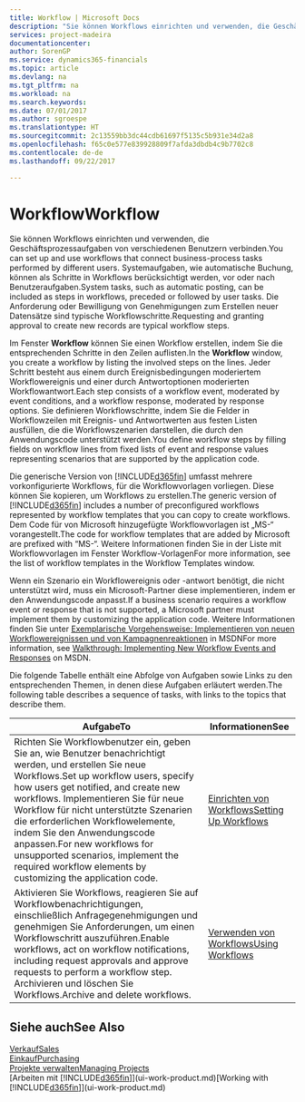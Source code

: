 ```yaml
---
title: Workflow | Microsoft Docs
description: "Sie können Workflows einrichten und verwenden, die Geschäftsprozessaufgaben von verschiedenen Benutzern verbinden. Systemaufgaben, wie automatische Buchung, können als Schritte in Workflows berücksichtigt werden, vor oder nach Benutzeraufgaben. Die Anforderung oder Bewilligung von Genehmigungen zum Erstellen neuer Datensätze sind typische Workflowschritte."
services: project-madeira
documentationcenter: 
author: SorenGP
ms.service: dynamics365-financials
ms.topic: article
ms.devlang: na
ms.tgt_pltfrm: na
ms.workload: na
ms.search.keywords: 
ms.date: 07/01/2017
ms.author: sgroespe
ms.translationtype: HT
ms.sourcegitcommit: 2c13559bb3dc44cdb61697f5135c5b931e34d2a8
ms.openlocfilehash: f65c0e577e839928809f7afda3dbdb4c9b7702c8
ms.contentlocale: de-de
ms.lasthandoff: 09/22/2017

---
```

# <a name="workflow"></a><span data-ttu-id="0a9fc-105">Workflow</span><span class="sxs-lookup"><span data-stu-id="0a9fc-105">Workflow</span></span>
<span data-ttu-id="0a9fc-106">Sie können Workflows einrichten und verwenden, die Geschäftsprozessaufgaben von verschiedenen Benutzern verbinden.</span><span class="sxs-lookup"><span data-stu-id="0a9fc-106">You can set up and use workflows that connect business-process tasks performed by different users.</span></span> <span data-ttu-id="0a9fc-107">Systemaufgaben, wie automatische Buchung, können als Schritte in Workflows berücksichtigt werden, vor oder nach Benutzeraufgaben.</span><span class="sxs-lookup"><span data-stu-id="0a9fc-107">System tasks, such as automatic posting, can be included as steps in workflows, preceded or followed by user tasks.</span></span> <span data-ttu-id="0a9fc-108">Die Anforderung oder Bewilligung von Genehmigungen zum Erstellen neuer Datensätze sind typische Workflowschritte.</span><span class="sxs-lookup"><span data-stu-id="0a9fc-108">Requesting and granting approval to create new records are typical workflow steps.</span></span>  

 <span data-ttu-id="0a9fc-109">Im Fenster **Workflow** können Sie einen Workflow erstellen, indem Sie die entsprechenden Schritte in den Zeilen auflisten.</span><span class="sxs-lookup"><span data-stu-id="0a9fc-109">In the **Workflow** window, you create a workflow by listing the involved steps on the lines.</span></span> <span data-ttu-id="0a9fc-110">Jeder Schritt besteht aus einem durch Ereignisbedingungen moderiertem Workflowereignis und einer durch Antwortoptionen moderierten Workflowantwort.</span><span class="sxs-lookup"><span data-stu-id="0a9fc-110">Each step consists of a workflow event, moderated by event conditions, and a workflow response, moderated by response options.</span></span> <span data-ttu-id="0a9fc-111">Sie definieren Workflowschritte, indem Sie die Felder in Workflowzeilen mit Ereignis- und Antwortwerten aus festen Listen ausfüllen, die die Workflowszenarien darstellen, die durch den Anwendungscode unterstützt werden.</span><span class="sxs-lookup"><span data-stu-id="0a9fc-111">You define workflow steps by filling fields on workflow lines from fixed lists of event and response values representing scenarios that are supported by the application code.</span></span>  

 <span data-ttu-id="0a9fc-112">Die generische Version von [!INCLUDE[d365fin](includes/d365fin_md.md)] umfasst mehrere vorkonfigurierte Workflows, für die Workflowvorlagen vorliegen. Diese können Sie kopieren, um Workflows zu erstellen.</span><span class="sxs-lookup"><span data-stu-id="0a9fc-112">The generic version of [!INCLUDE[d365fin](includes/d365fin_md.md)] includes a number of preconfigured workflows represented by workflow templates that you can copy to create workflows.</span></span> <span data-ttu-id="0a9fc-113">Dem Code für von Microsoft hinzugefügte Workflowvorlagen ist „MS-“ vorangestellt.</span><span class="sxs-lookup"><span data-stu-id="0a9fc-113">The code for workflow templates that are added by Microsoft are prefixed with “MS-“.</span></span> <span data-ttu-id="0a9fc-114">Weitere Informationen finden Sie in der Liste mit Workflowvorlagen im Fenster Workflow-Vorlagen</span><span class="sxs-lookup"><span data-stu-id="0a9fc-114">For more information, see the list of workflow templates in the Workflow Templates window.</span></span>  

 <span data-ttu-id="0a9fc-115">Wenn ein Szenario ein Workflowereignis oder -antwort benötigt, die nicht unterstützt wird, muss ein Microsoft-Partner diese implementieren, indem er den Anwendungscode anpasst.</span><span class="sxs-lookup"><span data-stu-id="0a9fc-115">If a business scenario requires a workflow event or response that is not supported, a Microsoft partner must implement them by customizing the application code.</span></span> <span data-ttu-id="0a9fc-116">Weitere Informationen finden Sie unter [Exemplarische Vorgehensweise: Implementieren von neuen Workflowereignissen und von Kampagnenreaktionen](https://msdn.microsoft.com/en-us/library/mt574349.aspx) in MSDN</span><span class="sxs-lookup"><span data-stu-id="0a9fc-116">For more information, see [Walkthrough: Implementing New Workflow Events and Responses](https://msdn.microsoft.com/en-us/library/mt574349.aspx) on MSDN.</span></span>  

 <span data-ttu-id="0a9fc-117">Die folgende Tabelle enthält eine Abfolge von Aufgaben sowie Links zu den entsprechenden Themen, in denen diese Aufgaben erläutert werden.</span><span class="sxs-lookup"><span data-stu-id="0a9fc-117">The following table describes a sequence of tasks, with links to the topics that describe them.</span></span>  

|<span data-ttu-id="0a9fc-118">**Aufgabe**</span><span class="sxs-lookup"><span data-stu-id="0a9fc-118">**To**</span></span>|<span data-ttu-id="0a9fc-119">**Informationen**</span><span class="sxs-lookup"><span data-stu-id="0a9fc-119">**See**</span></span>|  
|------------|-------------|  
|<span data-ttu-id="0a9fc-120">Richten Sie Workflowbenutzer ein, geben Sie an, wie Benutzer benachrichtigt werden, und erstellen Sie neue Workflows.</span><span class="sxs-lookup"><span data-stu-id="0a9fc-120">Set up workflow users, specify how users get notified, and create new workflows.</span></span> <span data-ttu-id="0a9fc-121">Implementieren Sie für neue Workflow für nicht unterstützte Szenarien die erforderlichen Workflowelemente, indem Sie den Anwendungscode anpassen.</span><span class="sxs-lookup"><span data-stu-id="0a9fc-121">For new workflows for unsupported scenarios, implement the required workflow elements by customizing the application code.</span></span>|[<span data-ttu-id="0a9fc-122">Einrichten von Workflows</span><span class="sxs-lookup"><span data-stu-id="0a9fc-122">Setting Up Workflows</span></span>](across-set-up-workflows.md)|  
|<span data-ttu-id="0a9fc-123">Aktivieren Sie Workflows, reagieren Sie auf Workflowbenachrichtigungen, einschließlich Anfragegenehmigungen und genehmigen Sie Anforderungen, um einen Workflowschritt auszuführen.</span><span class="sxs-lookup"><span data-stu-id="0a9fc-123">Enable workflows, act on workflow notifications, including request approvals and approve requests to perform a workflow step.</span></span> <span data-ttu-id="0a9fc-124">Archivieren und löschen Sie Workflows.</span><span class="sxs-lookup"><span data-stu-id="0a9fc-124">Archive and delete workflows.</span></span>|[<span data-ttu-id="0a9fc-125">Verwenden von Workflows</span><span class="sxs-lookup"><span data-stu-id="0a9fc-125">Using Workflows</span></span>](across-use-workflows.md)|  

## <a name="see-also"></a><span data-ttu-id="0a9fc-126">Siehe auch</span><span class="sxs-lookup"><span data-stu-id="0a9fc-126">See Also</span></span>  
[<span data-ttu-id="0a9fc-127">Verkauf</span><span class="sxs-lookup"><span data-stu-id="0a9fc-127">Sales</span></span>](sales-manage-sales.md)  
[<span data-ttu-id="0a9fc-128">Einkauf</span><span class="sxs-lookup"><span data-stu-id="0a9fc-128">Purchasing</span></span>](purchasing-manage-purchasing.md)  
[<span data-ttu-id="0a9fc-129">Projekte verwalten</span><span class="sxs-lookup"><span data-stu-id="0a9fc-129">Managing Projects</span></span>](projects-manage-projects.md)  
<span data-ttu-id="0a9fc-130">[Arbeiten mit [!INCLUDE[d365fin](includes/d365fin_md.md)]](ui-work-product.md)</span><span class="sxs-lookup"><span data-stu-id="0a9fc-130">[Working with [!INCLUDE[d365fin](includes/d365fin_md.md)]](ui-work-product.md)</span></span>

